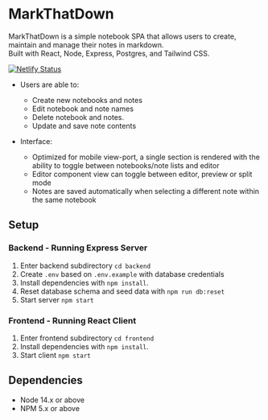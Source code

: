 MarkThatDown
=========

MarkThatDown is a simple notebook SPA that allows users to create, maintain and manage their notes in markdown.\
Built with React, Node, Express, Postgres, and Tailwind CSS.

[![Netlify Status](https://api.netlify.com/api/v1/badges/92537b8d-d0c6-4052-8a44-bf68427f0f86/deploy-status)](https://app.netlify.com/sites/markthatdown/deploys)

* Users are able to:
    * Create new notebooks and notes
    * Edit notebook and note names
    * Delete notebook and notes.
    * Update and save note contents

* Interface:
  * Optimized for mobile view-port, a single section is rendered with the ability to toggle between notebooks/note lists and editor
  * Editor component view can toggle between editor, preview or split mode
  * Notes are saved automatically when selecting a different note within the same notebook

## Setup

### Backend - Running Express Server

1. Enter backend subdirectory `cd backend`
2. Create `.env` based on `.env.example` with database credentials
3. Install dependencies with `npm install`.
4. Reset database schema and seed data with `npm run db:reset`
5. Start server `npm start`

### Frontend - Running React Client

1. Enter frontend subdirectory `cd frontend`
2. Install dependencies with `npm install`.
3. Start client `npm start`

## Dependencies

- Node 14.x or above
- NPM 5.x or above
